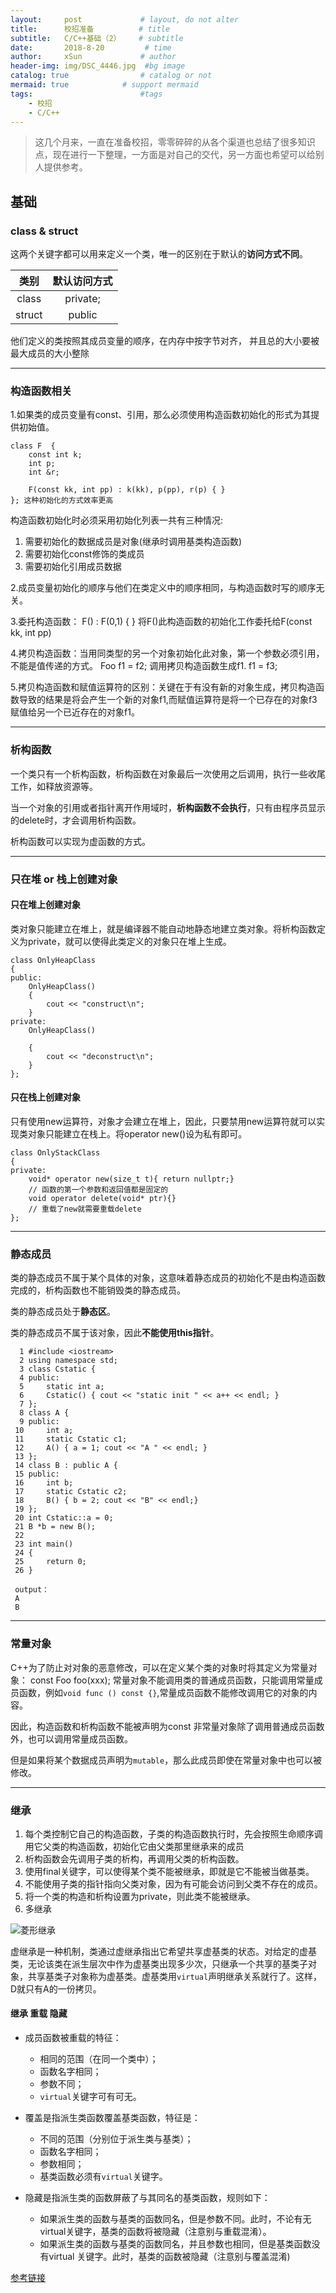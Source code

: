 ```yaml
---
layout:     post             # layout, do not alter
title:      校招准备          # title
subtitle:   C/C++基础（2）    # subtitle
date:       2018-8-20         # time
author:     xSun             # author
header-img: img/DSC_4446.jpg  #bg image
catalog: true                # catalog or not
mermaid: true		     # support mermaid
tags:                        #tags
    - 校招
    - C/C++
---
```


> 这几个月来，一直在准备校招，零零碎碎的从各个渠道也总结了很多知识点，现在进行一下整理，一方面是对自己的交代，另一方面也希望可以给别人提供参考。

## 基础

### class & struct 
这两个关键字都可以用来定义一个类，唯一的区别在于默认的**访问方式不同**。

类别|默认访问方式
:---:|:---:
class |private;
struct|public

他们定义的类按照其成员变量的顺序，在内存中按字节对齐，
并且总的大小要被最大成员的大小整除

---

### 构造函数相关

1.如果类的成员变量有const、引用，那么必须使用构造函数初始化的形式为其提供初始值。

```
class F  {
	const int k;
	int p;
	int &r;
	
	F(const kk, int pp) : k(kk), p(pp), r(p) { }
}; 这种初始化的方式效率更高
```
构造函数初始化时必须采用初始化列表一共有三种情况:

1. 需要初始化的数据成员是对象(继承时调用基类构造函数)
2. 需要初始化const修饰的类成员
3. 需要初始化引用成员数据


2.成员变量初始化的顺序与他们在类定义中的顺序相同，与构造函数时写的顺序无关。

3.委托构造函数： F() : F(0,1) { } 将F()此构造函数的初始化工作委托给F(const kk, int pp)

4.拷贝构造函数：当用同类型的另一个对象初始化此对象，第一个参数必须引用，不能是值传递的方式。
Foo f1 = f2; 调用拷贝构造函数生成f1.
f1 = f3;
	
5.拷贝构造函数和赋值运算符的区别：关键在于有没有新的对象生成，拷贝构造函数导致的结果是将会产生一个新的对象f1,而赋值运算符是将一个已存在的对象f3赋值给另一个已近存在的对象f1。

---

### 析构函数

一个类只有一个析构函数，析构函数在对象最后一次使用之后调用，执行一些收尾工作，如释放资源等。

当一个对象的引用或者指针离开作用域时，**析构函数不会执行**，只有由程序员显示的delete时，才会调用析构函数。

析构函数可以实现为虚函数的方式。

---

### 只在堆 or 栈上创建对象

#### 只在堆上创建对象
类对象只能建立在堆上，就是编译器不能自动地静态地建立类对象。将析构函数定义为private，就可以使得此类定义的对象只在堆上生成。

```
class OnlyHeapClass
{
public:
    OnlyHeapClass()
    {
        cout << "construct\n";
    }
private:
    OnlyHeapClass()
	
    {
        cout << "deconstruct\n";
    }
};
```

#### 只在栈上创建对象
只有使用new运算符，对象才会建立在堆上，因此，只要禁用new运算符就可以实现类对象只能建立在栈上。将operator new()设为私有即可。

```
class OnlyStackClass
{
private:
    void* operator new(size_t t){ return nullptr;}
    // 函数的第一个参数和返回值都是固定的
    void operator delete(void* ptr){}
    // 重载了new就需要重载delete
};
```
---

### 静态成员

类的静态成员不属于某个具体的对象，这意味着静态成员的初始化不是由构造函数完成的，析构函数也不能销毁类的静态成员。

类的静态成员处于**静态区**。

类的静态成员不属于该对象，因此**不能使用this指针**。

```
  1 #include <iostream>
  2 using namespace std;
  3 class Cstatic {
  4 public:
  5     static int a;
  6     Cstatic() { cout << "static init " << a++ << endl; }
  7 };
  8 class A {
  9 public:
 10     int a;
 11     static Cstatic c1;
 12     A() { a = 1; cout << "A " << endl; }
 13 };
 14 class B : public A {
 15 public:
 16     int b;
 17     static Cstatic c2;
 18     B() { b = 2; cout << "B" << endl;}
 19 };
 20 int Cstatic::a = 0;
 21 B *b = new B();
 22
 23 int main()
 24 {
 25     return 0;
 26 }
 
 output：
 A
 B
```

---
### 常量对象

C++为了防止对对象的恶意修改，可以在定义某个类的对象时将其定义为常量对象：
const Foo foo(xxx);
常量对象不能调用类的普通成员函数，只能调用常量成员函数，例如`void func () const {}`,常量成员函数不能修改调用它的对象的内容。

因此，构造函数和析构函数不能被声明为const
非常量对象除了调用普通成员函数外，也可以调用常量成员函数。

但是如果将某个数据成员声明为`mutable`，那么此成员即使在常量对象中也可以被修改。

---

### 继承

1. 每个类控制它自己的构造函数，子类的构造函数执行时，先会按照生命顺序调用它父类的构造函数，初始化它由父类那里继承来的成员
2. 析构函数会先调用子类的析构，再调用父类的析构函数。
3. 使用final关键字，可以使得某个类不能被继承，即就是它不能被当做基类。
4. 不能使用子类的指针指向父类对象，因为有可能会访问到父类不存在的成员。
5. 将一个类的构造和析构设置为private，则此类不能被继承。
6. 多继承

![菱形继承](https://xsun24images.oss-cn-hangzhou.aliyuncs.com/images/%E8%8F%B1%E5%BD%A2%E7%BB%A7%E6%89%BF.jpg?Expires=1534758825&OSSAccessKeyId=TMP.AQE7X1-KmQI79fmCwc11eoJGmhY5Mh2z33Q6SGp0jmV3GV10l7nsYqu8OM8wAAAwLAIUYLvHhqzHc0HgNkEFO-_Ep7UL5rsCFG3ZW2SvigcpB1qYYda8fB4mHKW5&Signature=jpfKF%2BGdNWGK3WtQGaGFOcouE7I%3D
)

虚继承是一种机制，类通过虚继承指出它希望共享虚基类的状态。对给定的虚基类，无论该类在派生层次中作为虚基类出现多少次，只继承一个共享的基类子对象，共享基类子对象称为虚基类。虚基类用`virtual`声明继承关系就行了。这样，D就只有A的一份拷贝。

#### 继承 重载 隐藏

- 成员函数被重载的特征：
  - 相同的范围（在同一个类中）；
  - 函数名字相同；
  - 参数不同；
  - `virtual`关键字可有可无。

- 覆盖是指派生类函数覆盖基类函数，特征是：
  - 不同的范围（分别位于派生类与基类）；
  - 函数名字相同；
  - 参数相同；
  - 基类函数必须有`virtual`关键字。

- 隐藏是指派生类的函数屏蔽了与其同名的基类函数，规则如下：
  - 如果派生类的函数与基类的函数同名，但是参数不同。此时，不论有无virtual关键字，基类的函数将被隐藏（注意别与重载混淆）。
  - 如果派生类的函数与基类的函数同名，并且参数也相同，但是基类函数没有virtual 关键字。此时，基类的函数被隐藏（注意别与覆盖混淆)

[参考链接][2]



[^_^]: refs here:

[1]:http://www.xsun24.top/
[2]:https://www.nowcoder.com/test/question/done?tid=15425945&amp;qid=15106#summary
